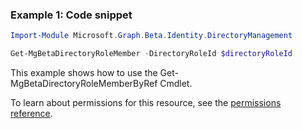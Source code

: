 ### Example 1: Code snippet

```powershell
Import-Module Microsoft.Graph.Beta.Identity.DirectoryManagement

Get-MgBetaDirectoryRoleMember -DirectoryRoleId $directoryRoleId
```
This example shows how to use the Get-MgBetaDirectoryRoleMemberByRef Cmdlet.

To learn about permissions for this resource, see the [permissions reference](/graph/permissions-reference).

